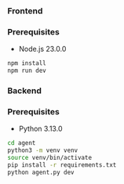### Frontend

### Prerequisites

- Node.js 23.0.0


```bash
npm install
npm run dev
```


### Backend

### Prerequisites

- Python 3.13.0

```bash
cd agent
python3 -m venv venv
source venv/bin/activate
pip install -r requirements.txt
python agent.py dev
```